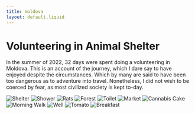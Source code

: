 ```yaml
---
title: moldova
layout: default.liquid
---
```


# Volunteering in Animal Shelter

In the summer of 2022, 32 days were spent doing a volunteering in Moldova.
This is an account of the journey, which I dare say to have enjoyed despite the circumstances.
Which by many are said to have been too dangerous as to adventure into travel. Nonetheless, I did not wish
to be coerced by fear, as most civilized society is kept to-day.

![Shelter](../media/shelter.jpg)
![Shower](../media/moldovaShower.jpg) 
![Rats](../media/moldovaRat.jpg)
![Forest](../media/moldovaForest.jpg) 
![Toilet](../media/moldovaBath.jpg)
![Market](../media/market.jpg)
![Cannabis Cake](../media/cannabisBiscuit.jpg)
![Morning Walk](../media/morningWalk.jpg)
![Well](../media/moldovaWell.jpg)
![Tomato](../media/orangeTomato.jpg)
![Breakfast](../media/tucanoCafeBreakfast.jpg)
